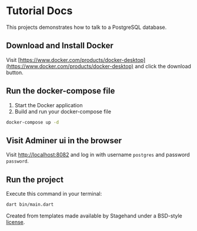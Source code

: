 # Tutorial Docs 

This projects demonstrates how to talk to a PostgreSQL database.

## Download and Install Docker

Visit [https://www.docker.com/products/docker-desktop](https://www.docker.com/products/docker-desktop) and click the download button.

## Run the docker-compose file

1. Start the Docker application
2. Build and run your docker-compose file

```bash
docker-compose up -d
```
## Visit Adminer ui in the browser

Visit [http://localhost:8082](http://localhost:8082) and log in with username `postgres` and password `password`.

## Run the project

Execute this command in your terminal:

```bash
dart bin/main.dart
```

Created from templates made available by Stagehand under a BSD-style
[license](https://github.com/dart-lang/stagehand/blob/master/LICENSE).